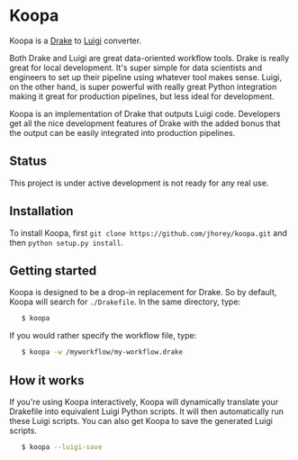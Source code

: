 # Koopa

Koopa is a [Drake](https://github.com/Factual/drake) to [Luigi](https://github.com/spotify/luigi) converter.

Both Drake and Luigi are great data-oriented workflow tools. Drake is really great for local development. It's super simple for data scientists and engineers to set up their pipeline using whatever tool makes sense. Luigi, on the other hand, is super powerful with really great Python integration making it great for production pipelines, but less ideal for development.

Koopa is an implementation of Drake that outputs Luigi code. Developers get all the nice development features of Drake with the added bonus that the output can be easily integrated into production pipelines.

## Status

This project is under active development is not ready for any real use.

## Installation

To install Koopa, first `git clone https://github.com/jhorey/koopa.git` and then `python setup.py install`.

## Getting started

Koopa is designed to be a drop-in replacement for Drake. So by default, Koopa will search for `./Drakefile`. In the same directory, type:

```bash
   $ koopa
```

If you would rather specify the workflow file, type:

```bash
   $ koopa -w /myworkflow/my-workflow.drake
```

## How it works

If you're using Koopa interactively, Koopa will dynamically translate your Drakefile into equivalent Luigi Python scripts. It will then automatically run these Luigi scripts. You can also get Koopa to save the generated Luigi scripts.

```bash
   $ koopa --luigi-save
```
